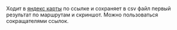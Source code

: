 Ходит в [яндекс карты](https://maps.yandex.ru/) по ссылке и сохраняет в csv файл первый результат по маршрутам и скриншот.
Можно пользоваться сокращателями ссылок.
